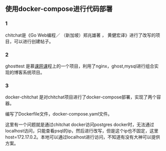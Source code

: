## 使用docker-compose进行代码部署
### 1

chitchat是《Go Web编程／ （新加坡）郑兆雄著 ， 黄健宏译》进行了改写的项目，可以进行创建帖子。

### 2

ghosttest 是慕[课网课](https://www.imooc.com/learn/867)程上的一个项目，利用了nginx，ghost,mysql进行组合实现的博客系统项目。

### 3 

docker-chitchat 是对chitchat项目进行了docker-compose部署，实现了两个容器。

编写了Dockerfile文件，docker-compose.yaml文件。

这里有一个问题就是通过chitchat docker访问postgres docker时，无法通过localhost访问，只能查看psql的ip，然后进行改写，但是这个ip也不固定，这里host=172.17.0.2。本地可以通过localhost进行访问，不知道有没有大神可以提供方案。

